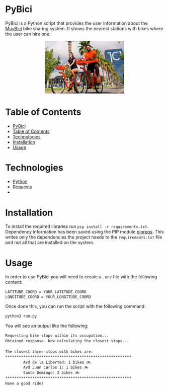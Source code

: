 # PyBici

PyBici is a Python script that provides the user information about the [MuyBici](https://muybici.org) bike sharing system. It shows the nearest stations with bikes where the user can hire one.

<p align="center">
  <img src="./assets/banner.jpg" width="50%" />
</p>

# Table of Contents

- [PyBici](#pybici)
- [Table of Contents](#table-of-contents)
- [Technologies](#technologies)
- [Installation](#installation)
- [Usage](#usage)

# Technologies

- [Python](https://www.python.org/)
- [Requests](https://docs.python-requests.org/en/latest/)
-

# Installation

To install the required libraries run `pip install -r requirements.txt`. Dependency information has been saved using the PIP module [pipreqs](https://github.com/bndr/pipreqs). This writes only the dependencies the project needs to the `requirements.txt` file and not all that are installed on the system.

# Usage

In order to use PyBici you will need to create a `.env` file with the following content:

```env
LATITUDE_COORD = YOUR_LATITUDE_COORD
LONGITUDE_COORD = YOUR_LONGITUDE_COORD
```

Once done this, you can run the script with the following command:

```bash
python3 run.py
```

You will see an output like the following:

```bash
Requesting bike stops within its occupation...
Obtained response. Now calculating the closest stops...

The closest three stops with bikes are:
********************************************************
        Avd de la Libertad: 1 bikes 🚲
        Avd Juan Carlos I: 1 bikes 🚲
        Santo Domingo: 2 bikes 🚲
********************************************************
Have a good ride!
```
